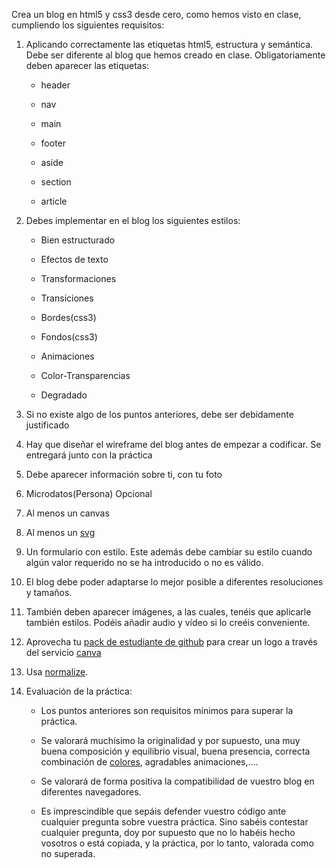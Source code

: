 Crea un blog en html5 y css3 desde cero, como hemos visto en clase, cumpliendo los siguientes requisitos:

1. Aplicando correctamente las etiquetas html5, estructura y semántica. Debe ser diferente al blog que hemos creado en clase. Obligatoriamente deben aparecer las etiquetas:

    - header

    - nav

    - main

    - footer

    - aside

    - section

    - article

2. Debes implementar en el blog los siguientes estilos:

    - Bien estructurado

    - Efectos de texto

    - Transformaciones

    - Transiciones

    - Bordes(css3)

    - Fondos(css3)

    - Animaciones

    - Color-Transparencias

    - Degradado

3. Si no existe algo de los puntos anteriores, debe ser debidamente justificado

4. Hay que diseñar el wireframe del blog antes de empezar a codificar. Se entregará junto con la práctica

5. Debe aparecer información sobre ti, con tu foto

6. Microdatos(Persona) Opcional

7. Al menos un canvas

8. Al menos un [svg](https://moodle.iesgrancapitan.org/mod/page/view.php?id=586)

9. Un formulario con estilo. Este además debe cambiar su estilo cuando algún valor requerido no se ha introducido o no es válido.

10. El blog debe poder adaptarse lo mejor posible a diferentes resoluciones y tamaños.

11. También deben aparecer imágenes, a las cuales, tenéis que aplicarle también estilos. Podéis añadir audio y vídeo si lo creéis conveniente.

12. Aprovecha tu [pack de estudiante de github](https://education.github.com/pack) para crear un logo a través del servicio [canva](https://www.canva.com/)

13. Usa [normalize](https://necolas.github.io/normalize.css/).

14. Evaluación de la práctica:

    - Los puntos anteriores son requisitos mínimos para superar la práctica.

    - Se valorará muchísimo la originalidad y por supuesto, una muy buena composición y equilibrio visual, buena presencia, correcta combinación de [colores](https://moodle.iesgrancapitan.org/mod/page/view.php?id=516), agradables animaciones,....

    - Se valorará de forma positiva la compatibilidad de vuestro blog en diferentes navegadores.

    - Es imprescindible que sepáis defender vuestro código ante cualquier pregunta sobre vuestra práctica. Sino sabéis contestar cualquier pregunta, doy por supuesto que no lo habéis hecho vosotros o está copiada, y la práctica, por lo tanto, valorada como no superada.
